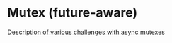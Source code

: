# Mutex (future-aware)

[Description of various challenges with async mutexes][blog]

[blog]: https://github.com/Diggsey/posts/tree/master/async-mutexes


